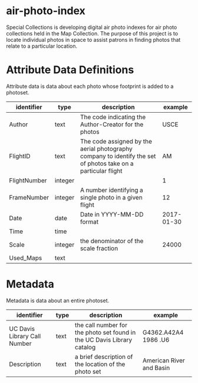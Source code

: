 # air-photo-index
Special Collections is developing digital air photo indexes for air photo collections held in the Map Collection.  The purpose of this project is to locate individual photos in space to assist patrons in finding photos that relate to a particular location.

# Attribute Data Definitions
Attribute data is data about each photo whose footprint is added to a photoset.

identifier | type | description | example
---| --- | --- | ---
Author | text | The code indicating the Author-Creator for the photos | USCE
FlightID | text | The code assigned by the aerial photography company to identify the set of photos take on a particular flight | AM
FlightNumber | integer | | 1
FrameNumber | integer | A number identifying a single photo in a given flight | 12
Date | date | Date in YYYY-MM-DD format | 2017-01-30
Time | time |  |
Scale | integer | the denominator of the scale fraction | 24000
Used_Maps | text | |

# Metadata
Metadata is data about an entire photoset.

identifier | type | description | example
---| --- | --- | ---
UC Davis Library Call Number | text | the call number for the photo set found in the UC Davis Library catalog | G4362.A42A4 1986 .U6
Description | text | a brief description of the location of the photo set | American River and Basin
